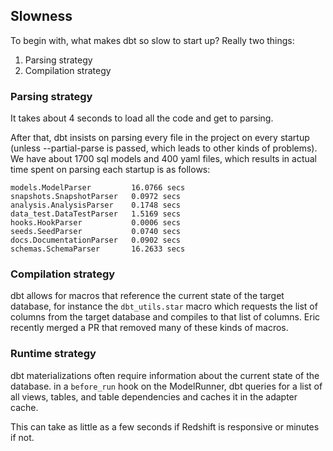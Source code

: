 ## Slowness

To begin with, what makes dbt so slow to start up? Really two things:

1. Parsing strategy
1. Compilation strategy


### Parsing strategy

It takes about 4 seconds to load all the code and get to parsing. 

After that, dbt insists on parsing every file in the project on every startup (unless --partial-parse is passed, which leads to other kinds of problems). We have about 1700 sql models and 400 yaml files, which results in actual time spent on parsing each startup is as follows:

```
models.ModelParser         16.0766 secs
snapshots.SnapshotParser   0.0972 secs
analysis.AnalysisParser    0.1748 secs
data_test.DataTestParser   1.5169 secs
hooks.HookParser           0.0006 secs
seeds.SeedParser           0.0740 secs
docs.DocumentationParser   0.0902 secs
schemas.SchemaParser       16.2633 secs
```

### Compilation strategy

dbt allows for macros that reference the current state of the target database, for instance the `dbt_utils.star` macro which requests the list of columns from the target database and compiles to that list of columns. Eric recently merged a PR that removed many of these kinds of macros.


### Runtime strategy

dbt materializations often require information about the current state of the database. in a `before_run` hook on the ModelRunner, dbt queries for a list of all views, tables, and table dependencies and caches it in the adapter cache.

This can take as little as a few seconds if Redshift is responsive or minutes if not.

